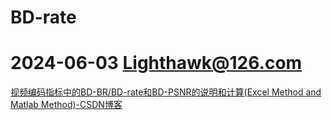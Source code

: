 # BD-rate

# 2024-06-03 Lighthawk@126.com

[视频编码指标中的BD-BR/BD-rate和BD-PSNR的说明和计算(Excel Method and Matlab Method)-CSDN博客](https://blog.csdn.net/magic_show_time/article/details/121291222)